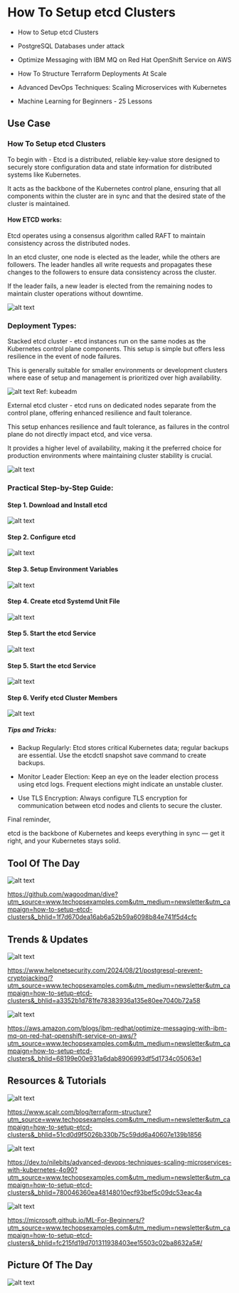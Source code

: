 # How To Setup etcd Clusters

- How to Setup etcd Clusters

- PostgreSQL Databases under attack

- Optimize Messaging with IBM MQ on Red Hat OpenShift Service on AWS

- How To Structure Terraform Deployments At Scale

- Advanced DevOps Techniques: Scaling Microservices with Kubernetes

- Machine Learning for Beginners - 25 Lessons


## Use Case
### How To Setup etcd Clusters

To begin with - Etcd is a distributed, reliable key-value store designed to securely store configuration data and state information for distributed systems like Kubernetes.

It acts as the backbone of the Kubernetes control plane, ensuring that all components within the cluster are in sync and that the desired state of the cluster is maintained.

#### How ETCD works:

Etcd operates using a consensus algorithm called RAFT to maintain consistency across the distributed nodes.

In an etcd cluster, one node is elected as the leader, while the others are followers. The leader handles all write requests and propagates these changes to the followers to ensure data consistency across the cluster.

If the leader fails, a new leader is elected from the remaining nodes to maintain cluster operations without downtime.

![alt text](<unnamed (13).jpg>)

### Deployment Types:

Stacked etcd cluster - etcd instances run on the same nodes as the Kubernetes control plane components. This setup is simple but offers less resilience in the event of node failures.

This is generally suitable for smaller environments or development clusters where ease of setup and management is prioritized over high availability.

![alt text](<unnamed (14).gif>)
Ref: kubeadm

External etcd cluster - etcd runs on dedicated nodes separate from the control plane, offering enhanced resilience and fault tolerance.

This setup enhances resilience and fault tolerance, as failures in the control plane do not directly impact etcd, and vice versa.

It provides a higher level of availability, making it the preferred choice for production environments where maintaining cluster stability is crucial.

![alt text](<unnamed (15).gif>)

### Practical Step-by-Step Guide:

#### Step 1. Download and Install etcd

![alt text](image.png)

#### Step 2. Configure etcd

![alt text](image-1.png)

#### Step 3. Setup Environment Variables

![alt text](image-2.png)

#### Step 4. Create etcd Systemd Unit File

![alt text](image-3.png)

#### Step 5. Start the etcd Service

![alt text](image-4.png)

#### Step 5. Start the etcd Service

![alt text](image-5.png)

#### Step 6. Verify etcd Cluster Members

![alt text](image-6.png)

##### Tips and Tricks:

- Backup Regularly: Etcd stores critical Kubernetes data; regular backups are essential. Use the etcdctl snapshot save command to create backups.

- Monitor Leader Election: Keep an eye on the leader election process using etcd logs. Frequent elections might indicate an unstable cluster.

- Use TLS Encryption: Always configure TLS encryption for communication between etcd nodes and clients to secure the cluster.

Final reminder,

etcd is the backbone of Kubernetes and keeps everything in sync — get it right, and your Kubernetes stays solid.

## Tool Of The Day

![alt text](image-7.png)

https://github.com/wagoodman/dive?utm_source=www.techopsexamples.com&utm_medium=newsletter&utm_campaign=how-to-setup-etcd-clusters&_bhlid=1f7d670dea16ab6a52b59a6098b84e741f5d4cfc


## Trends & Updates

![alt text](image-8.png)

https://www.helpnetsecurity.com/2024/08/21/postgresql-prevent-cryptojacking/?utm_source=www.techopsexamples.com&utm_medium=newsletter&utm_campaign=how-to-setup-etcd-clusters&_bhlid=a3352b1d781fe78383936a135e80ee7040b72a58


![alt text](image-9.png)

https://aws.amazon.com/blogs/ibm-redhat/optimize-messaging-with-ibm-mq-on-red-hat-openshift-service-on-aws/?utm_source=www.techopsexamples.com&utm_medium=newsletter&utm_campaign=how-to-setup-etcd-clusters&_bhlid=68199e00e931a6dab8906993df5d1734c05063e1


## Resources & Tutorials

![alt text](image-10.png)

https://www.scalr.com/blog/terraform-structure?utm_source=www.techopsexamples.com&utm_medium=newsletter&utm_campaign=how-to-setup-etcd-clusters&_bhlid=51cd0d9f5026b330b75c59dd6a40607e139b1856

![alt text](image-11.png)

https://dev.to/nilebits/advanced-devops-techniques-scaling-microservices-with-kubernetes-4o90?utm_source=www.techopsexamples.com&utm_medium=newsletter&utm_campaign=how-to-setup-etcd-clusters&_bhlid=780046360ea48148010ecf93bef5c09dc53eac4a

![alt text](image-12.png)

https://microsoft.github.io/ML-For-Beginners/?utm_source=www.techopsexamples.com&utm_medium=newsletter&utm_campaign=how-to-setup-etcd-clusters&_bhlid=fc215fd19d701311938403ee15503c02ba8632a5#/


## Picture Of The Day

![alt text](<unnamed (14).jpg>)